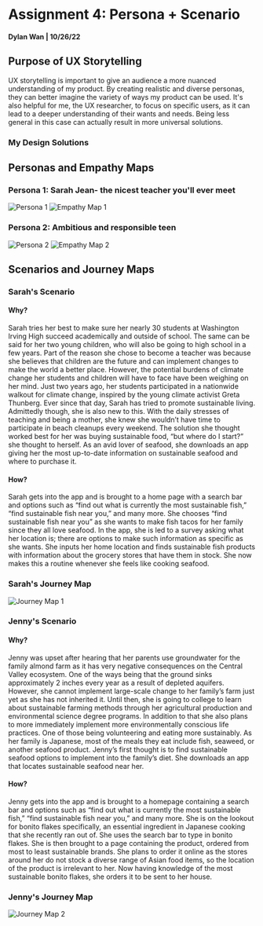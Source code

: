 # Assignment 4: Persona + Scenario 
#### Dylan Wan | 10/26/22

## Purpose of UX Storytelling 
UX storytelling is important to give an audience a more nuanced understanding of my product. By creating realistic and diverse personas, they can better imagine the variety of ways my product can be used. It's also helpful for me, the UX researcher, to focus on specific users, as it can lead to a deeper understanding of their wants and needs. Being less general in this case can actually result in more universal solutions. 
### My Design Solutions

## Personas and Empathy Maps
### Persona 1: Sarah Jean- the nicest teacher you'll ever meet 
![Persona 1](https://user-images.githubusercontent.com/114602097/197993601-cfdaea36-63c7-4c25-9d02-2a5acf598900.png)
![Empathy Map 1](https://user-images.githubusercontent.com/114602097/197993775-415003ea-51c3-4a7c-be1e-21c2c02e598e.png)

### Persona 2: Ambitious and responsible teen 
![Persona 2](https://user-images.githubusercontent.com/114602097/197994003-54ea4d24-9cf0-4bda-a4ee-02fb647a9543.png)
![Empathy Map 2](https://user-images.githubusercontent.com/114602097/197994042-afcef592-4d21-4b27-836e-7e77468550b2.png)

## Scenarios and Journey Maps
### Sarah's Scenario
#### Why?
Sarah tries her best to make sure her nearly 30 students at Washington Irving High succeed academically and outside of school. The same can be said for her two young children, who will also be going to high school in a few years. Part of the reason she chose to become a teacher was because she believes that children are the future and can implement changes to make the world a better place. However, the potential burdens of climate change her students and children will have to face have been weighing on her mind. Just two years ago, her students participated in a nationwide walkout for climate change, inspired by the young climate activist Greta Thunberg. Ever since that day, Sarah has tried to promote sustainable living. Admittedly though, she is also new to this. With the daily stresses of teaching and being a mother, she knew she wouldn’t have time to participate in beach cleanups every weekend. The solution she thought worked best for her was buying sustainable food, “but where do I start?” she thought to herself. As an avid lover of seafood, she downloads an app giving her the most up-to-date information on sustainable seafood and where to purchase it. 
#### How?
Sarah gets into the app and is brought to a home page with a search bar and options such as “find out what is currently the most sustainable fish,” “find sustainable fish near you,” and many more. She chooses “find sustainable fish near you” as she wants to make fish tacos for her family since they all love seafood. In the app, she is led to a survey asking what her location is; there are options to make such information as specific as she wants. She inputs her home location and finds sustainable fish products with information about the grocery stores that have them in stock. She now makes this a routine whenever she feels like cooking seafood. 
### Sarah's Journey Map
![Journey Map 1](https://user-images.githubusercontent.com/114602097/197994816-8d9e5621-d010-4f25-bf6d-4cfbac39c546.png)

### Jenny's Scenario
#### Why?
Jenny was upset after hearing that her parents use groundwater for the family almond farm as it has very negative consequences on the Central Valley ecosystem. One of the ways being that the ground sinks approximately 2 inches every year as a result of depleted aquifers. However, she cannot implement large-scale change to her family’s farm just yet as she has not inherited it. Until then, she is going to college to learn about sustainable farming methods through her agricultural production and environmental science degree programs. In addition to that she also plans to more immediately implement more environmentally conscious life practices. One of those being volunteering and eating more sustainably. As her family is Japanese, most of the meals they eat include fish, seaweed, or another seafood product. Jenny’s first thought is to find sustainable seafood options to implement into the family’s diet. She downloads an app that locates sustainable seafood near her. 

#### How?
Jenny gets into the app and is brought to a homepage containing a search bar and options such as “find out what is currently the most sustainable fish,” “find sustainable fish near you,” and many more. She is on the lookout for bonito flakes specifically, an essential ingredient in Japanese cooking that she recently ran out of. She uses the search bar to type in bonito flakes. She is then brought to a page containing the product, ordered from most to least sustainable brands. She plans to order it online as the stores around her do not stock a diverse range of Asian food items, so the location of the product is irrelevant to her. Now having knowledge of the most sustainable bonito flakes, she orders it to be sent to her house. 
### Jenny's Journey Map
![Journey Map 2](https://user-images.githubusercontent.com/114602097/197995166-1a093afa-0644-4973-9038-a95c8dd3492e.png)






